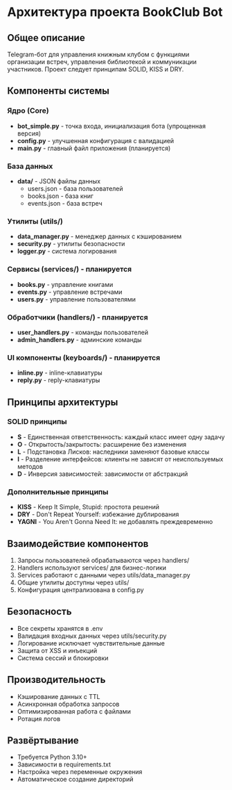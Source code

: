 # Архитектура проекта BookClub Bot

## Общее описание
Telegram-бот для управления книжным клубом с функциями организации встреч, управления библиотекой и коммуникации участников. Проект следует принципам SOLID, KISS и DRY.

## Компоненты системы

### Ядро (Core)
- **bot_simple.py** - точка входа, инициализация бота (упрощенная версия)
- **config.py** - улучшенная конфигурация с валидацией
- **main.py** - главный файл приложения (планируется)

### База данных
- **data/** - JSON файлы данных
  - users.json - база пользователей
  - books.json - база книг
  - events.json - база встреч

### Утилиты (utils/)
- **data_manager.py** - менеджер данных с кэшированием
- **security.py** - утилиты безопасности
- **logger.py** - система логирования

### Сервисы (services/) - планируется
- **books.py** - управление книгами
- **events.py** - управление встречами
- **users.py** - управление пользователями

### Обработчики (handlers/) - планируется
- **user_handlers.py** - команды пользователей
- **admin_handlers.py** - админские команды

### UI компоненты (keyboards/) - планируется
- **inline.py** - inline-клавиатуры
- **reply.py** - reply-клавиатуры

## Принципы архитектуры

### SOLID принципы
- **S** - Единственная ответственность: каждый класс имеет одну задачу
- **O** - Открытость/закрытость: расширение без изменения
- **L** - Подстановка Лисков: наследники заменяют базовые классы
- **I** - Разделение интерфейсов: клиенты не зависят от неиспользуемых методов
- **D** - Инверсия зависимостей: зависимости от абстракций

### Дополнительные принципы
- **KISS** - Keep It Simple, Stupid: простота решений
- **DRY** - Don't Repeat Yourself: избежание дублирования
- **YAGNI** - You Aren't Gonna Need It: не добавлять преждевременно

## Взаимодействие компонентов
1. Запросы пользователей обрабатываются через handlers/
2. Handlers используют services/ для бизнес-логики
3. Services работают с данными через utils/data_manager.py
4. Общие утилиты доступны через utils/
5. Конфигурация централизована в config.py

## Безопасность
- Все секреты хранятся в .env
- Валидация входных данных через utils/security.py
- Логирование исключает чувствительные данные
- Защита от XSS и инъекций
- Система сессий и блокировки

## Производительность
- Кэширование данных с TTL
- Асинхронная обработка запросов
- Оптимизированная работа с файлами
- Ротация логов

## Развёртывание
- Требуется Python 3.10+
- Зависимости в requirements.txt
- Настройка через переменные окружения
- Автоматическое создание директорий
